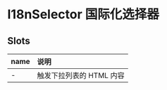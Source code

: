 # I18nSelector 国际化选择器 <Badge type="pro" text="专业版" />

## Slots

| name | 说明                     |
| :--- | :----------------------- |
| -    | 触发下拉列表的 HTML 内容 |
